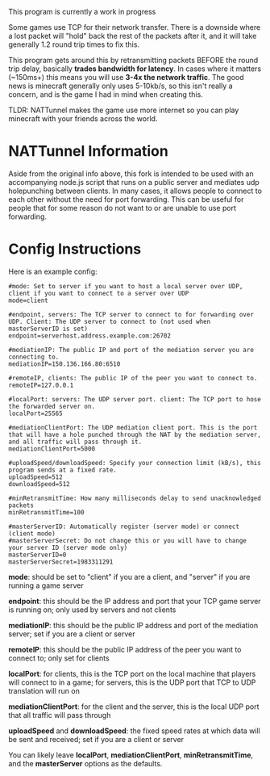 This program is currently a work in progress  
  
Some games use TCP for their network transfer. There is a downside where a lost packet will "hold" back the rest of the packets after it, and it will take generally 1.2 round trip times to fix this.  
  
This program gets around this by retransmitting packets BEFORE the round trip delay, basically __trades bandwidth for latency__. In cases where it matters (~150ms+) this means you will use __3-4x the network traffic__. The good news is minecraft generally only uses 5-10kb/s, so this isn't really a concern, and is the game I had in mind when creating this.  
  
TLDR: NATTunnel makes the game use more internet so you can play minecraft with your friends across the world.  

# NATTunnel Information

Aside from the original info above, this fork is intended to be used with an accompanying node.js script that runs on a public server and mediates udp holepunching between clients. In many cases, it allows people to connect to each other without the need for port forwarding. This can be useful for people that for some reason do not want to or are unable to use port forwarding. 

# Config Instructions

Here is an example config: 

```
#mode: Set to server if you want to host a local server over UDP, client if you want to connect to a server over UDP
mode=client

#endpoint, servers: The TCP server to connect to for forwarding over UDP. Client: The UDP server to connect to (not used when masterServerID is set)
endpoint=serverhost.address.example.com:26702

#mediationIP: The public IP and port of the mediation server you are connecting to.
mediationIP=150.136.166.80:6510

#remoteIP, clients: The public IP of the peer you want to connect to.
remoteIP=127.0.0.1

#localPort: servers: The UDP server port. client: The TCP port to hose the forwarded server on.
localPort=25565

#mediationClientPort: The UDP mediation client port. This is the port that will have a hole punched through the NAT by the mediation server, and all traffic will pass through it.
mediationClientPort=5000

#uploadSpeed/downloadSpeed: Specify your connection limit (kB/s), this program sends at a fixed rate.
uploadSpeed=512
downloadSpeed=512

#minRetransmitTime: How many milliseconds delay to send unacknowledged packets
minRetransmitTime=100

#masterServerID: Automatically register (server mode) or connect (client mode)
#masterServerSecret: Do not change this or you will have to change your server ID (server mode only)
masterServerID=0
masterServerSecret=1983311291
```

__mode__: should be set to "client" if you are a client, and "server" if you are running a game server

__endpoint__: this should be the IP address and port that your TCP game server is running on; only used by servers and not clients

__mediationIP__: this should be the public IP address and port of the mediation server; set if you are a client or server

__remoteIP__: this should be the public IP address of the peer you want to connect to; only set for clients

__localPort__: for clients, this is the TCP port on the local machine that players will connect to in a game; for servers, this is the UDP port that TCP to UDP translation will  run on

__mediationClientPort__: for the client and the server, this is the local UDP port that all traffic will pass through

__uploadSpeed__ and __downloadSpeed__: the fixed speed rates at which data will be sent and received; set if you are a client or server

You can likely leave __localPort__, __mediationClientPort__, __minRetransmitTime__, and the __masterServer__ options as the defaults.
